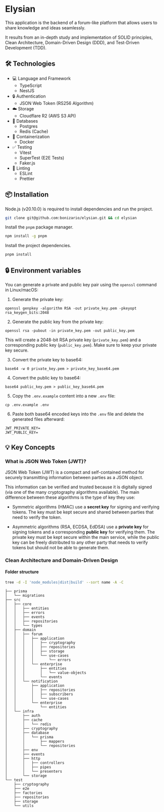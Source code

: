 # Elysian

This application is the backend of a forum-like platform that allows users to share knowledge and ideas seamlessly.

It results from an in-depth study and implementation of SOLID principles, Clean Architecture, Domain-Driven Design (DDD), and Test-Driven Development (TDD).

## 🛠️ Technologies

- 💻 Language and Framework
    - TypeScript
    - NestJS
- 🔒 Authentication
    - JSON Web Token (RS256 Algorithm)
- ☁️ Storage
    - Cloudflare R2 (AWS S3 API)
- 💾 Databases
    - Postgres
    - Redis (Cache)
- 🐳 Containerization
    - Docker
- ✅ Testing
    - Vitest
    - SuperTest (E2E Tests)
    - Faker.js
- 🧹 Linting
    - ESLint
    - Prettier

## 📦 Installation

Node.js (v20.10.0) is required to install dependencies and run the project.

```sh
git clone git@github.com:bonizario/elysian.git && cd elysian
```

Install the `pnpm` package manager.

```sh
npm install -g pnpm
```

Install the project dependencies.

```sh
pnpm install
```

## 🔒 Environment variables

You can generate a private and public key pair using the `openssl` command in Linux/macOS:

1. Generate the private key:

```shell
openssl genpkey -algorithm RSA -out private_key.pem -pkeyopt rsa_keygen_bits:2048
```

2. Generate the public key from the private key:

```shell
openssl rsa -pubout -in private_key.pem -out public_key.pem
```

This will create a 2048-bit RSA private key (`private_key.pem`) and a corresponding public key (`public_key.pem`). Make sure to keep your private key secure.

3. Convert the private key to base64:

```shell
base64 -w 0 private_key.pem > private_key_base64.pem
```

4. Convert the public key to base64:

```shell
base64 public_key.pem > public_key_base64.pem
```

5. Copy the `.env.example` content into a new `.env` file:

```shell
cp .env.example .env
```

6. Paste both base64 encoded keys into the `.env` file and delete the generated files afterward:

```properties
JWT_PRIVATE_KEY=
JWT_PUBLIC_KEY=
```

## 💡 Key Concepts

### What is JSON Web Token (JWT)?

JSON Web Token (JWT) is a compact and self-contained method for securely transmitting information between parties as a JSON object.

This information can be verified and trusted because it is digitally signed (via one of the many cryptography algorithms available). The main difference between these algorithms is the type of key they use:

- Symmetric algorithms (HMAC) use a **secret key** for signing and verifying tokens. The key must be kept secure and shared between parties that need to verify the token.

- Asymmetric algorithms (RSA, ECDSA, EdDSA) use a **private key** for signing tokens and a corresponding **public key** for verifying them. The private key must be kept secure within the main service, while the public key can be freely distributed to any other party that needs to verify tokens but should not be able to generate them.

### Clean Architecture and Domain-Driven Design

#### Folder structure

```sh
tree -d -I 'node_modules|dist|build' --sort name -A -C
```

```
├── prisma
│   └── migrations
├── src
│   ├── core
│   │   ├── entities
│   │   ├── errors
│   │   ├── events
│   │   ├── repositories
│   │   └── types
│   ├── domain
│   │   ├── forum
│   │   │   ├── application
│   │   │   │   ├── cryptography
│   │   │   │   ├── repositories
│   │   │   │   ├── storage
│   │   │   │   └── use-cases
│   │   │   │       └── errors
│   │   │   └── enterprise
│   │   │       ├── entities
│   │   │       │   └── value-objects
│   │   │       └── events
│   │   └── notification
│   │       ├── application
│   │       │   ├── repositories
│   │       │   ├── subscribers
│   │       │   └── use-cases
│   │       └── enterprise
│   │           └── entities
│   └── infra
│       ├── auth
│       ├── cache
│       │   └── redis
│       ├── cryptography
│       ├── database
│       │   └── prisma
│       │       ├── mappers
│       │       └── repositories
│       ├── env
│       ├── events
│       ├── http
│       │   ├── controllers
│       │   ├── pipes
│       │   └── presenters
│       └── storage
└── test
    ├── cryptography
    ├── e2e
    ├── factories
    ├── repositories
    ├── storage
    └── utils
```
